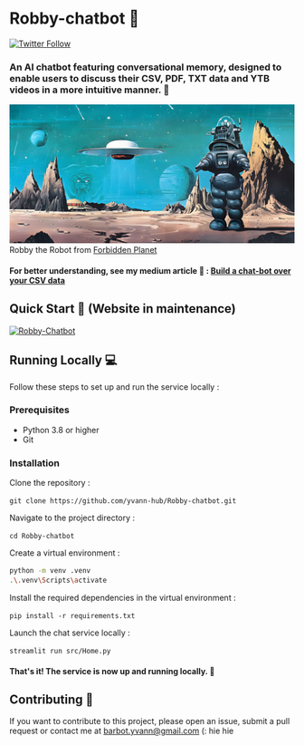 # Robby-chatbot 🤖

[![Twitter Follow](https://img.shields.io/twitter/follow/yvann_hub?style=social)](https://twitter.com/yvann_hub)


### An AI chatbot featuring conversational memory, designed to enable users to discuss their CSV, PDF, TXT data and YTB videos in a more intuitive manner. 🚀
![Robby](robby-pic.png)
Robby the Robot from [Forbidden Planet](https://youtu.be/bflfQN_YsTM)

#### For better understanding, see my medium article 🖖 : [Build a chat-bot over your CSV data](https://medium.com/@yvann-hub/build-a-chatbot-on-your-csv-data-with-langchain-and-openai-ed121f85f0cd)

## Quick Start 🚀 (Website in maintenance)

[![Robby-Chatbot](https://img.shields.io/static/v1?label=Robby-Chatbot&message=Visit%20Website&color=ffffff&labelColor=ADD8E6&style=for-the-badge)](https://robby-chatbot.streamlit.app/)


## Running Locally 💻
Follow these steps to set up and run the service locally :

### Prerequisites
- Python 3.8 or higher
- Git

### Installation
Clone the repository :

`git clone https://github.com/yvann-hub/Robby-chatbot.git`


Navigate to the project directory :

`cd Robby-chatbot`


Create a virtual environment :
```bash
python -m venv .venv
.\.venv\Scripts\activate
```

Install the required dependencies in the virtual environment :

`pip install -r requirements.txt`


Launch the chat service locally :

`streamlit run src/Home.py`

#### That's it! The service is now up and running locally. 🤗

## Contributing 🙌
If you want to contribute to this project, please open an issue, submit a pull request or contact me at barbot.yvann@gmail.com (:
hie hie

